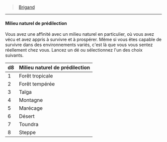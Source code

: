 ﻿> [Brigand](hd_background_brigand.md)

---

#### Milieu naturel de prédilection

Vous avez une affinité avec un milieu naturel en particulier, où vous avez vécu et avez appris à survivre et à prospérer. Même si vous êtes capable de survivre dans des environnements variés, c'est là que vous vous sentez réellement chez vous. Lancez un dé ou sélectionnez l'un des choix suivants.

|d8|Milieu naturel de prédilection|
|---|---|
|1|Forêt tropicale|
|2|Forêt tempérée|
|3|Taïga|
|4|Montagne|
|5|Marécage|
|6|Désert|
|7|Toundra|
|8|Steppe|

